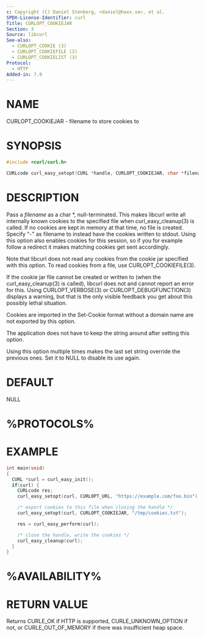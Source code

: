 ```yaml
---
c: Copyright (C) Daniel Stenberg, <daniel@haxx.se>, et al.
SPDX-License-Identifier: curl
Title: CURLOPT_COOKIEJAR
Section: 3
Source: libcurl
See-also:
  - CURLOPT_COOKIE (3)
  - CURLOPT_COOKIEFILE (3)
  - CURLOPT_COOKIELIST (3)
Protocol:
  - HTTP
Added-in: 7.9
---
```


# NAME

CURLOPT_COOKIEJAR - filename to store cookies to

# SYNOPSIS

~~~c
#include <curl/curl.h>

CURLcode curl_easy_setopt(CURL *handle, CURLOPT_COOKIEJAR, char *filename);
~~~

# DESCRIPTION

Pass a *filename* as a char *, null-terminated. This makes libcurl write all
internally known cookies to the specified file when curl_easy_cleanup(3) is
called. If no cookies are kept in memory at that time, no file is created.
Specify "-" as filename to instead have the cookies written to stdout. Using
this option also enables cookies for this session, so if you for example
follow a redirect it makes matching cookies get sent accordingly.

Note that libcurl does not read any cookies from the cookie jar specified with
this option. To read cookies from a file, use CURLOPT_COOKIEFILE(3).

If the cookie jar file cannot be created or written to (when the
curl_easy_cleanup(3) is called), libcurl does not and cannot report an error
for this. Using CURLOPT_VERBOSE(3) or CURLOPT_DEBUGFUNCTION(3) displays a
warning, but that is the only visible feedback you get about this possibly
lethal situation.

Cookies are imported in the Set-Cookie format without a domain name are not
exported by this option.

The application does not have to keep the string around after setting this
option.

Using this option multiple times makes the last set string override the
previous ones. Set it to NULL to disable its use again.

# DEFAULT

NULL

# %PROTOCOLS%

# EXAMPLE

~~~c
int main(void)
{
  CURL *curl = curl_easy_init();
  if(curl) {
    CURLcode res;
    curl_easy_setopt(curl, CURLOPT_URL, "https://example.com/foo.bin");

    /* export cookies to this file when closing the handle */
    curl_easy_setopt(curl, CURLOPT_COOKIEJAR, "/tmp/cookies.txt");

    res = curl_easy_perform(curl);

    /* close the handle, write the cookies */
    curl_easy_cleanup(curl);
  }
}
~~~

# %AVAILABILITY%

# RETURN VALUE

Returns CURLE_OK if HTTP is supported, CURLE_UNKNOWN_OPTION if not, or
CURLE_OUT_OF_MEMORY if there was insufficient heap space.
